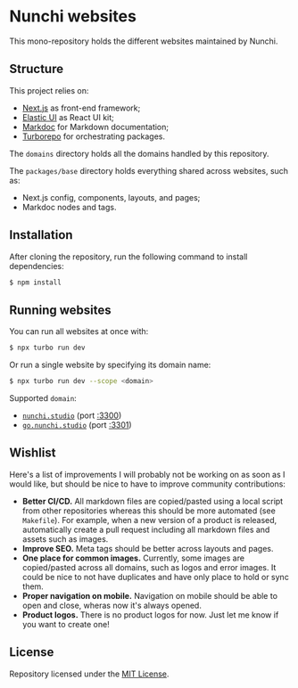 # Nunchi websites

This mono-repository holds the different websites maintained by Nunchi.

## Structure

This project relies on:
- [Next.js](https://nextjs.org) as front-end framework;
- [Elastic UI](https://eui.elastic.co) as React UI kit;
- [Markdoc](https://markdoc.io) for Markdown documentation;
- [Turborepo](https://turborepo.org) for orchestrating packages.

The `domains` directory holds all the domains handled by this repository.

The `packages/base` directory holds everything shared across websites, such as:
- Next.js config, components, layouts, and pages;
- Markdoc nodes and tags.

## Installation

After cloning the repository, run the following command to install dependencies:
```bash
$ npm install
```

## Running websites

You can run all websites at once with:
```bash
$ npx turbo run dev
```

Or run a single website by specifying its domain name:
```bash
$ npx turbo run dev --scope <domain>
```

Supported `domain`:
- [`nunchi.studio`](https://nunchi.studio) (port [:3300](http://localhost:3300))
- [`go.nunchi.studio`](https://go.nunchi.studio) (port [:3301](http://localhost:3301))

## Wishlist

Here's a list of improvements I will probably not be working on as soon as I
would like, but should be nice to have to improve community contributions:

- **Better CI/CD.** All markdown files are copied/pasted using a local script
  from other repositories whereas this should be more automated (see `Makefile`).
  For example, when a new version of a product is released, automatically create
  a pull request including all markdown files and assets such as images.
- **Improve SEO.** Meta tags should be better across layouts and pages.
- **One place for common images.** Currently, some images are copied/pasted
  across all domains, such as logos and error images. It could be nice to not
  have duplicates and have only place to hold or sync them.
- **Proper navigation on mobile.** Navigation on mobile should be able to open
  and close, wheras now it's always opened.
- **Product logos.** There is no product logos for now. Just let me know if you
  want to create one!

## License

Repository licensed under the [MIT License](./LICENSE.md).
